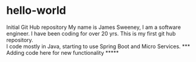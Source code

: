 # hello-world
Initial Git Hub repository 
My name is James Sweeney,  I am a software engineer.  I have been coding for over 20 yrs.  This is my first git hub repository.  
I code mostly in Java, starting to use Spring Boot and Micro Services.
*** Adding code here for new functionality  *****
